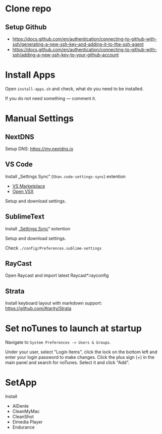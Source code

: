 # Clone repo

## Setup Github
- https://docs.github.com/en/authentication/connecting-to-github-with-ssh/generating-a-new-ssh-key-and-adding-it-to-the-ssh-agent
- https://docs.github.com/en/authentication/connecting-to-github-with-ssh/adding-a-new-ssh-key-to-your-github-account

# Install Apps

Open `install-apps.sh` and check, what do you need to be installed.

If you do not need something — comment it.

# Manual Settings

## NextDNS

Setup DNS: https://my.nextdns.io

## VS Code

Install „Settings Sync“ (`Shan.code-settings-sync`) extention
- [VS Marketplace](https://marketplace.visualstudio.com/items?itemName=Shan.code-settings-sync)
- [Open VSX](https://open-vsx.org/vscode/item?itemName=Shan.code-settings-sync)

Setup and download settings.

## SublimeText

Install „[Settings Sync](https://packagecontrol.io/packages/Sync%20Settings)“ extention

Setup and download settings.

Check `./config/Preferences.sublime-settings`

## RayCast

Open Raycast and import latest Raycast*.rayconfig

## Strata

Install keyboard layout with markdown support: https://github.com/Atarity/Strata

# Set noTunes to launch at startup

Navigate to `System Preferences -> Users & Groups`.

Under your user, select "Login Items", click the lock on the bottom left and enter your login password to make changes. Click the plus sign (+) in the main panel and search for noTunes. Select it and click "Add".

# SetApp

Install
- AlDente
- CleanMyMac
- CleanShot
- Elmedia Player
- Endurance